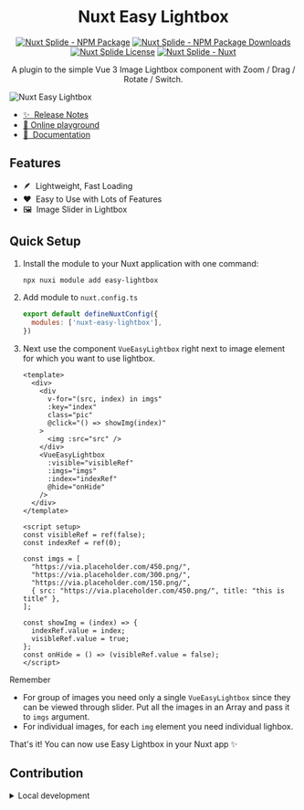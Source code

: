 <h1 align="center">
Nuxt Easy Lightbox
</h1>

<p align="center">
<a href="https://npmjs.com/package/nuxt-easy-lightbox"><img src="https://img.shields.io/npm/v/nuxt-easy-lightbox/latest.svg?style=flat&colorA=020420&colorB=00DC82" alt="Nuxt Splide - NPM Package" /></a>
<a href="https://npmjs.com/package/nuxt-easy-lightbox"><img src="https://img.shields.io/npm/dm/nuxt-easy-lightbox.svg?style=flat&colorA=020420&colorB=00DC82" alt="Nuxt Splide - NPM Package Downloads" /></a>
<a href="https://npmjs.com/package/nuxt-easy-lightbox"><img src="https://img.shields.io/npm/l/nuxt-easy-lightbox.svg?style=flat&colorA=020420&" alt="Nuxt Splide License" /></a>
<a href="https://nuxt.com"><img src="https://img.shields.io/badge/Nuxt-020420?logo=nuxt.js" alt="Nuxt Splide - Nuxt" /></a>
</p>

<p align="center">
A plugin to the simple Vue 3 Image Lightbox component with Zoom / Drag / Rotate / Switch.
</p>

![Nuxt Easy Lightbox](./.github/VueEasyLightbox.gif)

- [✨ &nbsp;Release Notes](/CHANGELOG.md)
- [🏀 Online playground](https://stackblitz.com/github/modbender/nuxt-easy-lightbox?file=playground%2Fapp.vue)
- [📖 &nbsp;Documentation](https://github.com/XiongAmao/vue-easy-lightbox)

## Features

- 🪶 &nbsp;Lightweight, Fast Loading
- ❤️ &nbsp;Easy to Use with Lots of Features
- 🖼️ &nbsp;Image Slider in Lightbox

## Quick Setup

1. Install the module to your Nuxt application with one command:

    ```bash
    npx nuxi module add easy-lightbox
    ```

2. Add module to `nuxt.config.ts`
  
    ```js
    export default defineNuxtConfig({
      modules: ['nuxt-easy-lightbox'],
    })
    ```

3. Next use the component `VueEasyLightbox` right next to image element for which you want to use lightbox.

    ```vue
    <template>
      <div>
        <div
          v-for="(src, index) in imgs"
          :key="index"
          class="pic"
          @click="() => showImg(index)"
        >
          <img :src="src" />
        </div>
        <VueEasyLightbox
          :visible="visibleRef"
          :imgs="imgs"
          :index="indexRef"
          @hide="onHide"
        />
      </div>
    </template>

    <script setup>
    const visibleRef = ref(false);
    const indexRef = ref(0);

    const imgs = [
      "https://via.placeholder.com/450.png/",
      "https://via.placeholder.com/300.png/",
      "https://via.placeholder.com/150.png/",
      { src: "https://via.placeholder.com/450.png/", title: "this is title" },
    ];

    const showImg = (index) => {
      indexRef.value = index;
      visibleRef.value = true;
    };
    const onHide = () => (visibleRef.value = false);
    </script>
    ```
  
  Remember 
  - For group of images you need only a single `VueEasyLightbox` since they can be viewed through slider. Put all the images in an Array and pass it to `imgs` argument.
  - For individual images, for each `img` element you need individual lighbox.

That's it! You can now use Easy Lightbox in your Nuxt app ✨


## Contribution

<details>
  <summary>Local development</summary>
  
  ```bash
  # Install dependencies
  pnpm install
  
  # Generate type stubs
  pnpm dev:prepare
  
  # Develop with the playground
  pnpm dev
  
  # Build the playground
  pnpm dev:build
  
  # Run ESLint
  pnpm lint
  
  # Run Vitest
  pnpm test
  pnpm test:watch
  
  # Release new version
  npm run release
  ```

</details>
